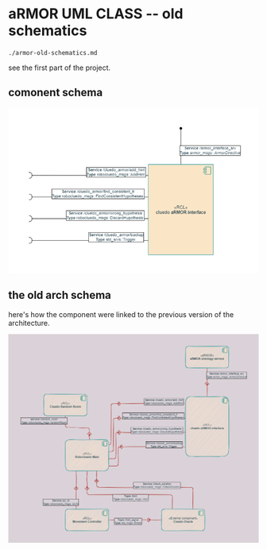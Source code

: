 
# aRMOR UML CLASS -- old schematics

```{toctree}
./armor-old-schematics.md
```

see the first part of the project.

## comonent schema

![UML aRMOR node](UML_components_cluedo_armor_interface.png)

## the old arch schema

here's how the component were linked to the previous version of the architecture. 

![UML old arch](UML_components_arch_sketch.png)
